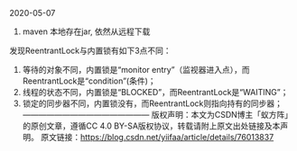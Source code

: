 2020-05-07
1. maven 本地存在jar, 依然从远程下载

发现ReentrantLock与内置锁有如下3点不同：
1. 等待的对象不同，内置锁是“monitor entry”（监视器进入点），而ReentrantLock是“condition”(条件)；
2. 线程的状态不同，内置锁是“BLOCKED”，而ReentrantLock是“WAITING”；
3. 锁定的同步器不同，内置锁没有，而ReentrantLock则指向持有的同步器；
————————————————
版权声明：本文为CSDN博主「蚁方阵」的原创文章，遵循CC 4.0 BY-SA版权协议，转载请附上原文出处链接及本声明。
原文链接：https://blog.csdn.net/yiifaa/article/details/76013837